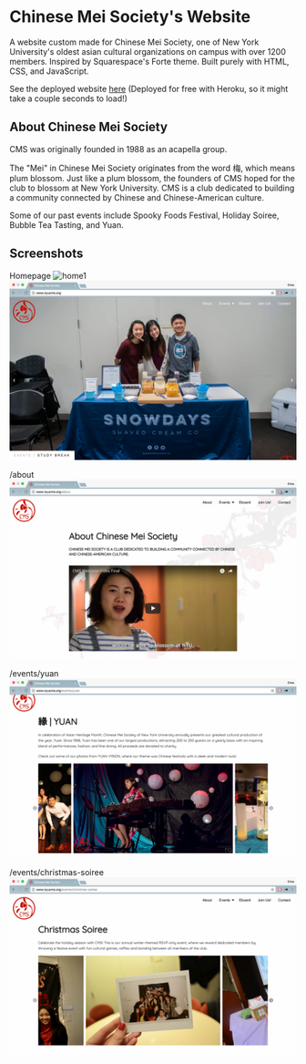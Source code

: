 # Chinese Mei Society's Website

A website custom made for Chinese Mei Society, one of New York University's oldest asian cultural organizations on campus with over 1200 members. Inspired by Squarespace's Forte theme. Built purely with HTML, CSS, and JavaScript.

See the deployed website [here](https://nyucms.org) (Deployed for free with Heroku, so it might take a couple seconds to load!)

## About Chinese Mei Society

CMS was originally founded in 1988 as an acapella group.

The "Mei" in Chinese Mei Society originates from the word 梅, which means plum blossom. Just like a plum blossom, the founders of CMS hoped for the club to blossom at New York University. CMS is a club dedicated to building a community connected by Chinese and Chinese-American culture.

Some of our past events include Spooky Foods Festival, Holiday Soiree, Bubble Tea Tasting, and Yuan.

## Screenshots

Homepage
![home1](/public/images/screenshots/screenshot1.png)
![home2](/public/images/screenshots/screenshot2.png)

/about
![about](/public/images/screenshots/screenshot3.png)

/events/yuan
![yuan](/public/images/screenshots/screenshot4.png)

/events/christmas-soiree
![soiree](/public/images/screenshots/screenshot5.png)
